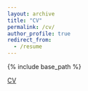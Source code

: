 ```yaml
---
layout: archive
title: "CV"
permalink: /cv/
author_profile: true
redirect_from:
  - /resume
---
```


{% include base_path %}

[CV](https://minjaeSeo6603.github.io/files/Minjae_Seo_CV.pdf)

